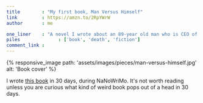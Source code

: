 ```yaml
---
title        : "My first book, Man Versus Himself"
link         : https://amzn.to/2RpYWrW
author       : me

one_liner    : "A novel I wrote about an 89-year old man who is CEO of 2 companies and gets stabbed in the eye."
piles			   : ['book', 'death', 'fiction']
comment_link : 
---
```


{% responsive_image path: 'assets/images/pieces/man-versus-himself.jpg' alt: 'Book cover' %}

I wrote [this book](https://amzn.to/2RpYWrW) in 30 days, during NaNoWriMo. It's not worth reading unless you are curious what kind of weird book pops out of a head in 30 days.
